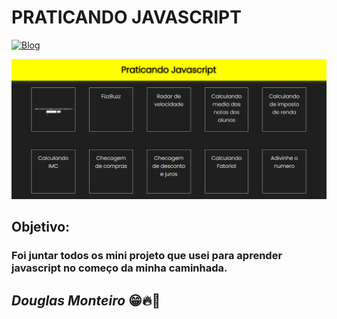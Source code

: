 # PRATICANDO JAVASCRIPT

[![Blog](https://img.shields.io/website?label=deploy&style=for-the-badge&url=https://douglasmonteirodev.github.io/praticando-javascript/main)](https://douglasmonteirodev.github.io/praticando-javascript/main)

<p align="center">
  <img src="assets/preview/home_preview.png">
</p>

## Objetivo:

### Foi juntar todos os mini projeto que usei para aprender javascript no começo da minha caminhada.

## <i>Douglas Monteiro</i> 😁🔥🚀
